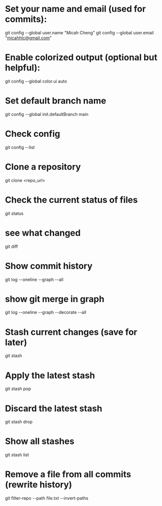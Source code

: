 <!-- Set Global Git Configurations -->

# Set your name and email (used for commits):
git config --global user.name "Micah Cheng"
git config --global user.email "micahhlc@gmail.com"

# Enable colorized output (optional but helpful):
git config --global color.ui auto

# Set default branch name
git config --global init.defaultBranch main

# Check config
git config --list

<!-- Common commands -->

# Clone a repository
git clone <repo_url>

# Check the current status of files
git status

# see what changed
git diff

# Show commit history
git log --oneline --graph --all

# show git merge in graph
git log --oneline --graph --decorate --all

# Stash current changes (save for later)

<!-- Git won’t let you git pull if you have local modifications.
Solution: Stash your changes, pull the latest updates, then apply the stashed changes. -->
git stash

# Apply the latest stash
git stash pop

# Discard the latest stash
git stash drop

# Show all stashes
git stash list

# Remove a file from all commits (rewrite history)
git filter-repo --path file.txt --invert-paths

